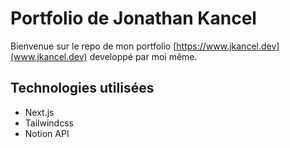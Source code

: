 # Portfolio de Jonathan Kancel
Bienvenue sur le repo de mon portfolio [https://www.jkancel.dev](www.jkancel.dev) developpé par moi même.

## Technologies utilisées
- Next.js
- Tailwindcss
- Notion API